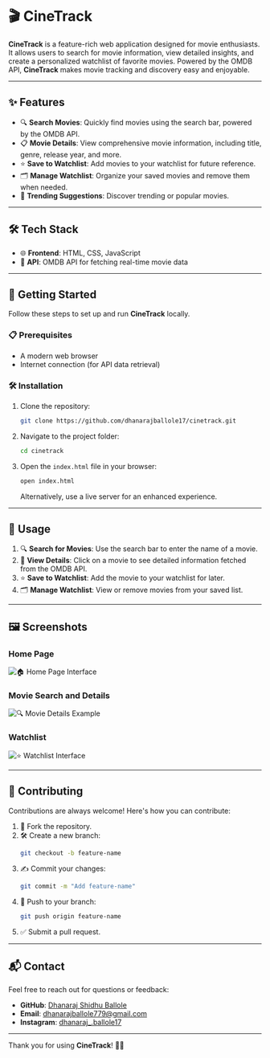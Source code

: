 # 🎬 CineTrack

**CineTrack** is a feature-rich web application designed for movie enthusiasts. It allows users to search for movie information, view detailed insights, and create a personalized watchlist of favorite movies. Powered by the OMDB API, **CineTrack** makes movie tracking and discovery easy and enjoyable.

---

## ✨ Features

- 🔍 **Search Movies**: Quickly find movies using the search bar, powered by the OMDB API.
- 📋 **Movie Details**: View comprehensive movie information, including title, genre, release year, and more.
- ⭐ **Save to Watchlist**: Add movies to your watchlist for future reference.
- 🗂️ **Manage Watchlist**: Organize your saved movies and remove them when needed.
- 🎥 **Trending Suggestions**: Discover trending or popular movies.

---

## 🛠️ Tech Stack

- 🌐 **Frontend**: HTML, CSS, JavaScript
- 🌟 **API**: OMDB API for fetching real-time movie data

---

## 🚀 Getting Started

Follow these steps to set up and run **CineTrack** locally.

### 📋 Prerequisites

- A modern web browser
- Internet connection (for API data retrieval)

### 🛠️ Installation

1. Clone the repository:
   ```bash
   git clone https://github.com/dhanarajballole17/cinetrack.git
   ```
2. Navigate to the project folder:
   ```bash
   cd cinetrack
   ```
3. Open the `index.html` file in your browser:
   ```bash
   open index.html
   ```
   Alternatively, use a live server for an enhanced experience.

---

## 📖 Usage

1. 🔍 **Search for Movies**: Use the search bar to enter the name of a movie.
2. 📜 **View Details**: Click on a movie to see detailed information fetched from the OMDB API.
3. ⭐ **Save to Watchlist**: Add the movie to your watchlist for later.
4. 🗂️ **Manage Watchlist**: View or remove movies from your saved list.

---

## 🖼️ Screenshots

### Home Page  
![🏠 Home Page Interface](path/to/screenshot1.png)

### Movie Search and Details  
![🔍 Movie Details Example](path/to/screenshot2.png)

### Watchlist  
![⭐ Watchlist Interface](path/to/screenshot3.png)

---

## 🤝 Contributing

Contributions are always welcome! Here's how you can contribute:

1. 🍴 Fork the repository.
2. 🛠️ Create a new branch:
   ```bash
   git checkout -b feature-name
   ```
3. ✍️ Commit your changes:
   ```bash
   git commit -m "Add feature-name"
   ```
4. 🔄 Push to your branch:
   ```bash
   git push origin feature-name
   ```
5. ✅ Submit a pull request.

---


## 📬 Contact

Feel free to reach out for questions or feedback:

- **GitHub**: [Dhanaraj Shidhu Ballole](https://github.com/dhanarajballole17)  
- **Email**: [dhanarajballole779@gmail.com](mailto:dhanarajballole779@gmail.com)
- **Instagram**: [dhanaraj_.ballole17](https://www.instagram.com/dhanaraj_.ballole17/)
---

Thank you for using **CineTrack**! 🎥✨  
```

